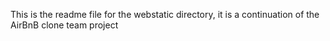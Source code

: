 This is the readme file for the webstatic directory, it is a continuation of the AirBnB clone team project
